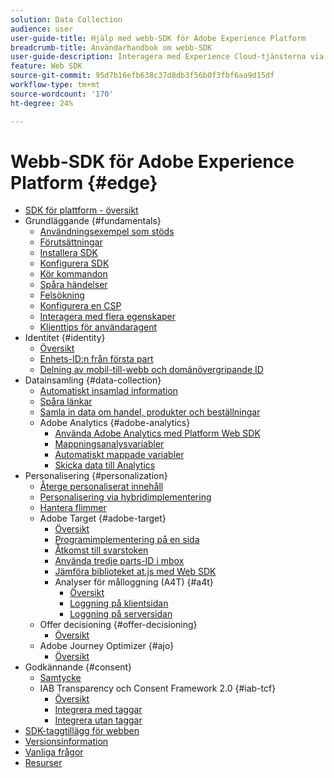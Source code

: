 ```yaml
---
solution: Data Collection
audience: user
user-guide-title: Hjälp med webb-SDK för Adobe Experience Platform
breadcrumb-title: Användarhandbok om webb-SDK
user-guide-description: Interagera med Experience Cloud-tjänsterna via Edge Network.
feature: Web SDK
source-git-commit: 95d7b16efb638c37d8db3f56b0f3fbf6aa9d15df
workflow-type: tm+mt
source-wordcount: '170'
ht-degree: 24%

---
```



# Webb-SDK för Adobe Experience Platform {#edge}

* [SDK för plattform - översikt](home.md)
* Grundläggande {#fundamentals}
   * [Användningsexempel som stöds](fundamentals/supported-use-cases.md)
   * [Förutsättningar](fundamentals/prerequisite.md)
   * [Installera SDK](fundamentals/installing-the-sdk.md)
   * [Konfigurera SDK](fundamentals/configuring-the-sdk.md)
   * [Kör kommandon](fundamentals/executing-commands.md)
   * [Spåra händelser](fundamentals/tracking-events.md)
   * [Felsökning](fundamentals/debugging.md)
   * [Konfigurera en CSP](fundamentals/configuring-a-csp.md)
   * [Interagera med flera egenskaper](fundamentals/interacting-with-multiple-properties.md)
   * [Klienttips för användaragent](fundamentals/user-agent-client-hints.md)
* Identitet {#identity}
   * [Översikt](identity/overview.md)
   * [Enhets-ID:n från första part](identity/first-party-device-ids.md)
   * [Delning av mobil-till-webb och domänövergripande ID](identity/id-sharing.md)
* Datainsamling {#data-collection}
   * [Automatiskt insamlad information](data-collection/automatic-information.md)
   * [Spåra länkar](data-collection/track-links.md)
   * [Samla in data om handel, produkter och beställningar](data-collection/collect-commerce-data.md)
   * Adobe Analytics {#adobe-analytics}
      * [Använda Adobe Analytics med Platform Web SDK](data-collection/adobe-analytics/analytics-overview.md)
      * [Mappningsanalysvariabler](data-collection/adobe-analytics/manually-mapping-variables.md)
      * [Automatiskt mappade variabler](data-collection/adobe-analytics/automatically-mapped-vars.md)
      * [Skicka data till Analytics](data-collection/adobe-analytics/sending-data-to-analytics.md)
* Personalisering {#personalization}
   * [Återge personaliserat innehåll](personalization/rendering-personalization-content.md)
   * [Personalisering via hybridimplementering](personalization/hybrid-personalization.md)
   * [Hantera flimmer](personalization/manage-flicker.md)
   * Adobe Target {#adobe-target}
      * [Översikt](personalization/adobe-target/target-overview.md)
      * [Programimplementering på en sida](personalization/adobe-target/spa-implementation.md)
      * [Åtkomst till svarstoken](personalization/adobe-target/accessing-response-tokens.md)
      * [Använda tredje parts-ID i mbox](personalization/adobe-target/using-mbox-3rdpartyid.md)
      * [Jämföra biblioteket at.js med Web SDK](personalization/adobe-target/web-sdk-atjs-comparison.md)
      * Analyser för målloggning (A4T) {#a4t}
         * [Översikt](personalization/adobe-target/analytics-logging/overview.md)
         * [Loggning på klientsidan](personalization/adobe-target/analytics-logging/client-side.md)
         * [Loggning på serversidan](personalization/adobe-target/analytics-logging/server-side.md)
   * Offer decisioning {#offer-decisioning}
      * [Översikt](personalization/offer-decisioning/offer-decisioning-overview.md)
   * Adobe Journey Optimizer {#ajo}
      * [Översikt](personalization/ajo/overview.md)
* Godkännande {#consent}
   * [Samtycke](consent/supporting-consent.md)
   * IAB Transparency och Consent Framework 2.0 {#iab-tcf}
      * [Översikt](consent/iab-tcf/overview.md)
      * [Integrera med taggar](consent/iab-tcf/with-launch.md)
      * [Integrera utan taggar](consent/iab-tcf/without-launch.md)
* [SDK-taggtillägg för webben](web-sdk-tag-extension-overview.md)
* [Versionsinformation](release-notes.md)
* [Vanliga frågor](web-sdk-faq.md)
* [Resurser](resources.md)
